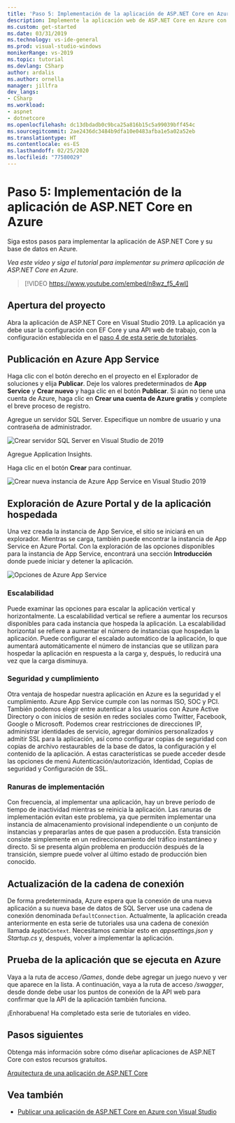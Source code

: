 ```yaml
---
title: 'Paso 5: Implementación de la aplicación de ASP.NET Core en Azure'
description: Implemente la aplicación web de ASP.NET Core en Azure con este tutorial en vídeo y con instrucciones detalladas.
ms.custom: get-started
ms.date: 03/31/2019
ms.technology: vs-ide-general
ms.prod: visual-studio-windows
monikerRange: vs-2019
ms.topic: tutorial
ms.devlang: CSharp
author: ardalis
ms.author: ornella
manager: jillfra
dev_langs:
- CSharp
ms.workload:
- aspnet
- dotnetcore
ms.openlocfilehash: dc13dbdadb0c9bca25a816b15c5a99039bff454c
ms.sourcegitcommit: 2ae2436dc3484b9dfa10e0483afba1e5a02a52eb
ms.translationtype: HT
ms.contentlocale: es-ES
ms.lasthandoff: 02/25/2020
ms.locfileid: "77580029"
---
```

# <a name="step-5-deploy-your-aspnet-core-app-to-azure"></a>Paso 5: Implementación de la aplicación de ASP.NET Core en Azure

Siga estos pasos para implementar la aplicación de ASP.NET Core y su base de datos en Azure.

_Vea este vídeo y siga el tutorial para implementar su primera aplicación de ASP.NET Core en Azure_.

> [!VIDEO https://www.youtube.com/embed/n8wz_f5_4wI]

## <a name="open-your-project"></a>Apertura del proyecto

Abra la aplicación de ASP.NET Core en Visual Studio 2019. La aplicación ya debe usar la configuración con EF Core y una API web de trabajo, con la configuración establecida en el [paso 4 de esta serie de tutoriales](tutorial-aspnet-core-ef-step-04.md).

## <a name="publish-to-azure-app-service"></a>Publicación en Azure App Service

Haga clic con el botón derecho en el proyecto en el Explorador de soluciones y elija **Publicar**. Deje los valores predeterminados de **App Service** y **Crear nuevo** y haga clic en el botón **Publicar**. Si aún no tiene una cuenta de Azure, haga clic en **Crear una cuenta de Azure gratis** y complete el breve proceso de registro.

Agregue un servidor SQL Server. Especifique un nombre de usuario y una contraseña de administrador.

![Crear servidor SQL Server en Visual Studio de 2019](media/vs-2019/vs2019-azure-sql-server.png)

Agregue Application Insights.

Haga clic en el botón **Crear** para continuar.

![Crear nueva instancia de Azure App Service en Visual Studio 2019](media/vs-2019/vs2019-azure-create-new-app-service.png)

## <a name="exploring-the-azure-portal-and-your-hosted-app"></a>Exploración de Azure Portal y de la aplicación hospedada

Una vez creada la instancia de App Service, el sitio se iniciará en un explorador. Mientras se carga, también puede encontrar la instancia de App Service en Azure Portal. Con la exploración de las opciones disponibles para la instancia de App Service, encontrará una sección **Introducción** donde puede iniciar y detener la aplicación.

![Opciones de Azure App Service](media/vs-2019/vs2019-azure-app-service-menu-options.png)

### <a name="scalability"></a>Escalabilidad

Puede examinar las opciones para escalar la aplicación vertical y horizontalmente. La escalabilidad vertical se refiere a aumentar los recursos disponibles para cada instancia que hospeda la aplicación. La escalabilidad horizontal se refiere a aumentar el número de instancias que hospedan la aplicación. Puede configurar el escalado automático de la aplicación, lo que aumentará automáticamente el número de instancias que se utilizan para hospedar la aplicación en respuesta a la carga y, después, lo reducirá una vez que la carga disminuya.

### <a name="security-and-compliance"></a>Seguridad y cumplimiento

Otra ventaja de hospedar nuestra aplicación en Azure es la seguridad y el cumplimiento. Azure App Service cumple con las normas ISO, SOC y PCI. También podemos elegir entre autenticar a los usuarios con Azure Active Directory o con inicios de sesión en redes sociales como Twitter, Facebook, Google o Microsoft. Podemos crear restricciones de direcciones IP, administrar identidades de servicio, agregar dominios personalizados y admitir SSL para la aplicación, así como configurar copias de seguridad con copias de archivo restaurables de la base de datos, la configuración y el contenido de la aplicación. A estas características se puede acceder desde las opciones de menú Autenticación/autorización, Identidad, Copias de seguridad y Configuración de SSL.

### <a name="deployment-slots"></a>Ranuras de implementación

Con frecuencia, al implementar una aplicación, hay un breve período de tiempo de inactividad mientras se reinicia la aplicación. Las ranuras de implementación evitan este problema, ya que permiten implementar una instancia de almacenamiento provisional independiente o un conjunto de instancias y prepararlas antes de que pasen a producción. Esta transición consiste simplemente en un redireccionamiento del tráfico instantáneo y directo. Si se presenta algún problema en producción después de la transición, siempre puede volver al último estado de producción bien conocido.

## <a name="update-connection-string"></a>Actualización de la cadena de conexión

De forma predeterminada, Azure espera que la conexión de una nueva aplicación a su nueva base de datos de SQL Server use una cadena de conexión denominada `DefaultConnection`. Actualmente, la aplicación creada anteriormente en esta serie de tutoriales usa una cadena de conexión llamada `AppDbContext`. Necesitamos cambiar esto en *appsettings.json* y *Startup.cs* y, después, volver a implementar la aplicación.

## <a name="test-the-app-running-in-azure"></a>Prueba de la aplicación que se ejecuta en Azure

Vaya a la ruta de acceso */Games*, donde debe agregar un juego nuevo y ver que aparece en la lista. A continuación, vaya a la ruta de acceso */swagger*, desde donde debe usar los puntos de conexión de la API web para confirmar que la API de la aplicación también funciona.

¡Enhorabuena! Ha completado esta serie de tutoriales en vídeo.

## <a name="next-steps"></a>Pasos siguientes

Obtenga más información sobre cómo diseñar aplicaciones de ASP.NET Core con estos recursos gratuitos.

[Arquitectura de una aplicación de ASP.NET Core](https://dotnet.microsoft.com/learn/web/aspnet-architecture)

## <a name="see-also"></a>Vea también

- [Publicar una aplicación de ASP.NET Core en Azure con Visual Studio](/aspnet/core/tutorials/publish-to-azure-webapp-using-vs?view=aspnetcore-2.2)